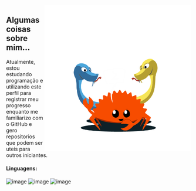 
<img src="https://github.com/Ricardo7c/Ricardo7c/blob/f70900b4c2c8dfc00a0dbe15686dd541361a90e1/Art.png" alt="ilustraÃ§Ã£o de um computador" min-width="200px" max-width="400px" width="400px" align="right">
<p align="left">
<h2>Algumas coisas sobre mim...</h2>
Atualmente, estou estudando programação e utilizando este perfil para registrar meu progresso enquanto me familiarizo com o GitHub e gero repositorios que podem ser uteis para outros iniciantes.
</p>
<p align="left">
<h4>Linguagens:</h4> 
     
![image](https://img.shields.io/badge/Rust-00000F?style=for-the-badge&logo=Rust&logoColor=white)
![image](https://img.shields.io/badge/Python-00000F?style=for-the-badge&logo=Python&logoColor=white)
![image](https://img.shields.io/badge/PowerShell-00000F?style=for-the-badge&logo=PowerShell&logoColor=white)
</p>
